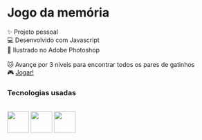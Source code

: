 # Jogo da memória

✨ Projeto pessoal <br>
💻 Desenvolvido com Javascript <br>
🎨 Ilustrado no Adobe Photoshop <br><br>
🐱 Avançe por 3 níveis para encontrar todos os pares de gatinhos <br>
🎮 <a href="https://fmdesigner.github.io/memory-game">Jogar!</a>

### Tecnologias usadas
<br>

<div>
<img src="https://cdn.jsdelivr.net/gh/devicons/devicon/icons/html5/html5-plain.svg" width="50em" />
<img src="https://cdn.jsdelivr.net/gh/devicons/devicon/icons/css3/css3-plain.svg" width="50em"/>
<img src="https://cdn.jsdelivr.net/gh/devicons/devicon/icons/javascript/javascript-plain.svg" width="50em" />

</div>
